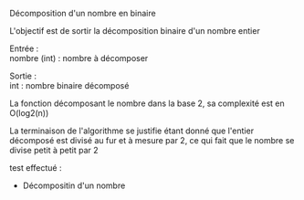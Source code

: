 Décomposition d'un nombre en binaire

L'objectif est de sortir la décomposition binaire d'un nombre entier

Entrée :\
nombre (int) : nombre à décomposer

Sortie :\
int : nombre binaire décomposé

La fonction décomposant le nombre dans la base 2, sa complexité est en O(log2(n))

La terminaison de l'algorithme se justifie étant donné que l'entier décomposé est divisé au fur et à mesure par 2, ce qui fait que le nombre se divise petit à petit par 2

test effectué :
* Décompositin d'un nombre